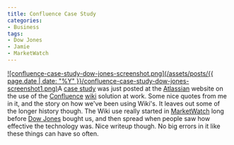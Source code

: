 ```yaml
---
title: Confluence Case Study
categories:
- Business
tags:
- Dow Jones
- Jamie
- MarketWatch
---
```


[![confluence-case-study-dow-jones-screenshot.png](/assets/posts/{{ page.date | date: "%Y" }}/confluence-case-study-dow-jones-screenshot1.png)](http://www.atlassian.com/software/confluence/casestudies/dowjones.jsp)A [case study](http://www.atlassian.com/software/confluence/casestudies/dowjones.jsp) was just posted at the [Atlassian](http://www.atlassian.com/) website on the use of the [Confluence](http://www.atlassian.com/software/confluence/) [wiki](http://en.wikipedia.org/wiki/Wiki) solution at work. Some nice quotes from me in it, and the story on how we've been using Wiki's. It leaves out some of the longer history though. The Wiki use really started in [MarketWatch](http://www.marketwatch.com/) long before [Dow Jones](http://www.dowjones.com/) bought us, and then spread when people saw how effective the technology was.
Nice writeup though. No big errors in it like these things can have so often.
